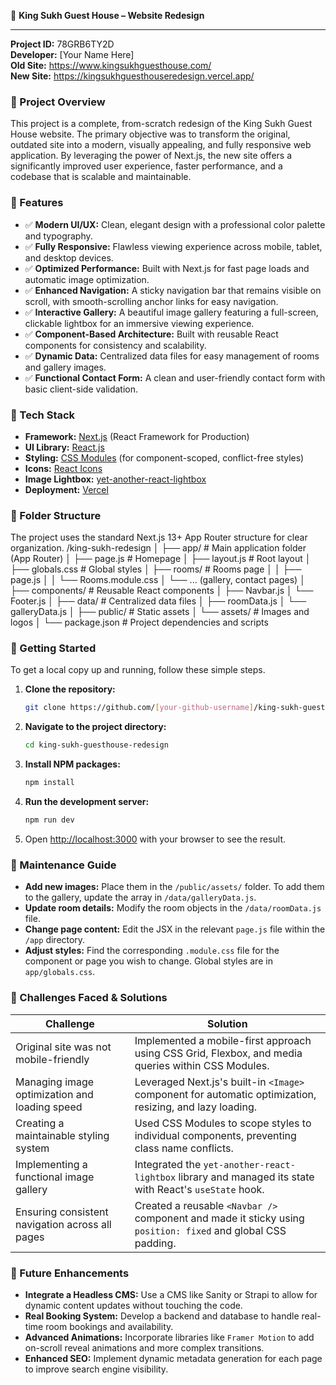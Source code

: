 🏨 **King Sukh Guest House – Website Redesign**
***
**Project ID:** 78GRB6TY2D  
**Developer:** [Your Name Here]  
**Old Site:** https://www.kingsukhguesthouse.com/  
**New Site:** https://kingsukhguesthouseredesign.vercel.app/

### 📌 Project Overview

This project is a complete, from-scratch redesign of the King Sukh Guest House website. The primary objective was to transform the original, outdated site into a modern, visually appealing, and fully responsive web application. By leveraging the power of Next.js, the new site offers a significantly improved user experience, faster performance, and a codebase that is scalable and maintainable.

### 🎨 Features

-   ✅ **Modern UI/UX:** Clean, elegant design with a professional color palette and typography.
-   ✅ **Fully Responsive:** Flawless viewing experience across mobile, tablet, and desktop devices.
-   ✅ **Optimized Performance:** Built with Next.js for fast page loads and automatic image optimization.
-   ✅ **Enhanced Navigation:** A sticky navigation bar that remains visible on scroll, with smooth-scrolling anchor links for easy navigation.
-   ✅ **Interactive Gallery:** A beautiful image gallery featuring a full-screen, clickable lightbox for an immersive viewing experience.
-   ✅ **Component-Based Architecture:** Built with reusable React components for consistency and scalability.
-   ✅ **Dynamic Data:** Centralized data files for easy management of rooms and gallery images.
-   ✅ **Functional Contact Form:** A clean and user-friendly contact form with basic client-side validation.

### 🧰 Tech Stack

-   **Framework:** [Next.js](https://nextjs.org/) (React Framework for Production)
-   **UI Library:** [React.js](https://reactjs.org/)
-   **Styling:** [CSS Modules](https://github.com/css-modules/css-modules) (for component-scoped, conflict-free styles)
-   **Icons:** [React Icons](https://react-icons.github.io/react-icons/)
-   **Image Lightbox:** [yet-another-react-lightbox](https://yet-another-react-lightbox.com/)
-   **Deployment:** [Vercel](https://vercel.com/)

### 📁 Folder Structure

The project uses the standard Next.js 13+ App Router structure for clear organization.
/king-sukh-redesign
│
├── app/ # Main application folder (App Router)
│ ├── page.js # Homepage
│ ├── layout.js # Root layout
│ ├── globals.css # Global styles
│ ├── rooms/ # Rooms page
│ │ ├── page.js
│ │ └── Rooms.module.css
│ └── ... (gallery, contact pages)
│
├── components/ # Reusable React components
│ ├── Navbar.js
│ └── Footer.js
│
├── data/ # Centralized data files
│ ├── roomData.js
│ └── galleryData.js
│
├── public/ # Static assets
│ └── assets/ # Images and logos
│
└── package.json # Project dependencies and scripts


### 🚀 Getting Started

To get a local copy up and running, follow these simple steps.

1.  **Clone the repository:**
    ```sh
    git clone https://github.com/[your-github-username]/king-sukh-guesthouse-redesign.git
    ```
2.  **Navigate to the project directory:**
    ```sh
    cd king-sukh-guesthouse-redesign
    ```
3.  **Install NPM packages:**
    ```sh
    npm install
    ```
4.  **Run the development server:**
    ```sh
    npm run dev
    ```
5.  Open [http://localhost:3000](http://localhost:3000) with your browser to see the result.

### 🧩 Maintenance Guide

-   **Add new images:** Place them in the `/public/assets/` folder. To add them to the gallery, update the array in `/data/galleryData.js`.
-   **Update room details:** Modify the room objects in the `/data/roomData.js` file.
-   **Change page content:** Edit the JSX in the relevant `page.js` file within the `/app` directory.
-   **Adjust styles:** Find the corresponding `.module.css` file for the component or page you wish to change. Global styles are in `app/globals.css`.

### 🐞 Challenges Faced & Solutions

| Challenge                                       | Solution                                                                                                   |
| ----------------------------------------------- | ---------------------------------------------------------------------------------------------------------- |
| Original site was not mobile-friendly           | Implemented a mobile-first approach using CSS Grid, Flexbox, and media queries within CSS Modules.           |
| Managing image optimization and loading speed   | Leveraged Next.js's built-in `<Image>` component for automatic optimization, resizing, and lazy loading.     |
| Creating a maintainable styling system          | Used CSS Modules to scope styles to individual components, preventing class name conflicts.                |
| Implementing a functional image gallery         | Integrated the `yet-another-react-lightbox` library and managed its state with React's `useState` hook.    |
| Ensuring consistent navigation across all pages | Created a reusable `<Navbar />` component and made it sticky using `position: fixed` and global CSS padding. |

### 📄 Future Enhancements

-   **Integrate a Headless CMS:** Use a CMS like Sanity or Strapi to allow for dynamic content updates without touching the code.
-   **Real Booking System:** Develop a backend and database to handle real-time room bookings and availability.
-   **Advanced Animations:** Incorporate libraries like `Framer Motion` to add on-scroll reveal animations and more complex transitions.
-   **Enhanced SEO:** Implement dynamic metadata generation for each page to improve search engine visibility.
